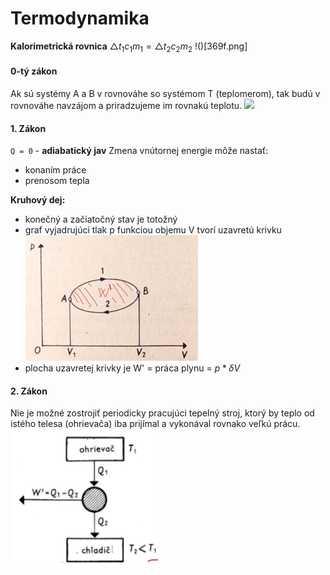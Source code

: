 # Termodynamika
**Kalorimetrická rovnica**
$\triangle{}t_1c_1m_1 = \triangle{}t_2c_2m_2$
!()[369f.png]

#### 0-tý zákon
Ak sú systémy A a B v rovnováhe so systémom T (teplomerom), tak budú v rovnováhe navzájom a priradzujeme im rovnakú teplotu.
![](teplota-rovnováha.png)

#### 1. Zákon
`Q = 0` - **adiabatický jav**
Zmena vnútornej energie môže nastať:
- konaním práce
- prenosom tepla

**Kruhový dej:** 
- konečný a začiatočný stav je totožný
- graf vyjadrujúci tlak p funkciou objemu V tvorí uzavretú krivku
![](kruhovydej.png)
- plocha uzavretej krivky je W' = práca plynu = $p*\delta V$

#### 2. Zákon
Nie je možné zostrojiť periodicky pracujúci tepelný stroj, ktorý by teplo od 
istého telesa (ohrievača) iba prijímal a vykonával rovnako veľkú prácu.
![](tepelny-stroj.png)

